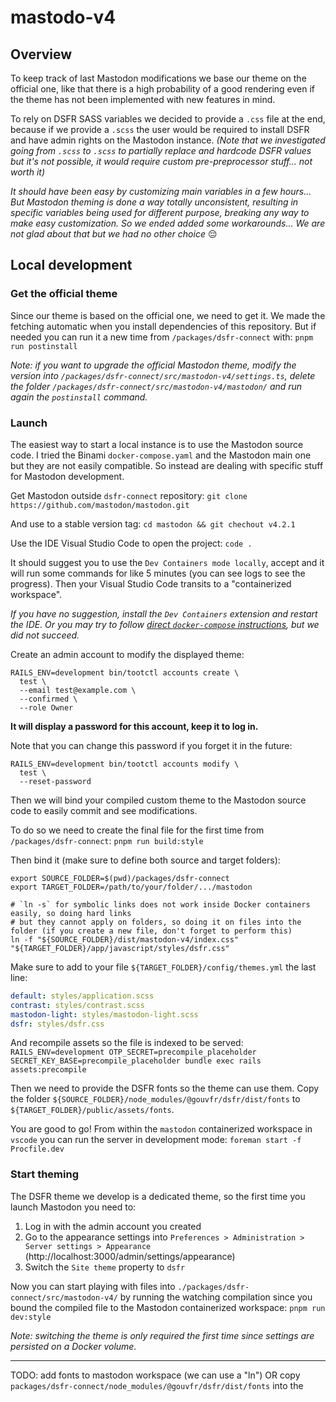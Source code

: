 # mastodo-v4

## Overview

To keep track of last Mastodon modifications we base our theme on the official one, like that there is a high probability of a good rendering even if the theme has not been implemented with new features in mind.

To rely on DSFR SASS variables we decided to provide a `.css` file at the end, because if we provide a `.scss` the user would be required to install DSFR and have admin rights on the Mastodon instance. _(Note that we investigated going from `.scss` to `.scss` to partially replace and hardcode DSFR values but it's not possible, it would require custom pre-preprocessor stuff... not worth it)_

_It should have been easy by customizing main variables in a few hours... But Mastodon theming is done a way totally unconsistent, resulting in specific variables being used for different purpose, breaking any way to make easy customization. So we ended added some workarounds... We are not glad about that but we had no other choice_ 😔

## Local development

### Get the official theme

Since our theme is based on the official one, we need to get it. We made the fetching automatic when you install dependencies of this repository. But if needed you can run it a new time from `/packages/dsfr-connect` with:
`pnpm run postinstall`

_Note: if you want to upgrade the official Mastodon theme, modify the version into `/packages/dsfr-connect/src/mastodon-v4/settings.ts`, delete the folder `/packages/dsfr-connect/src/mastodon-v4/mastodon/` and run again the `postinstall` command._

### Launch

The easiest way to start a local instance is to use the Mastodon source code. I tried the Binami `docker-compose.yaml` and the Mastodon main one but they are not easily compatible. So instead are dealing with specific stuff for Mastodon development.

Get Mastodon outside `dsfr-connect` repository:
`git clone https://github.com/mastodon/mastodon.git`

And use to a stable version tag:
`cd mastodon && git chechout v4.2.1`

Use the IDE Visual Studio Code to open the project:
`code .`

It should suggest you to use the `Dev Containers mode locally`, accept and it will run some commands for like 5 minutes (you can see logs to see the progress). Then your Visual Studio Code transits to a "containerized workspace".

_If you have no suggestion, install the `Dev Containers` extension and restart the IDE. Or you may try to follow [direct `docker-compose` instructions](https://github.com/mastodon/mastodon#docker), but we did not succeed._

Create an admin account to modify the displayed theme:

```shell
RAILS_ENV=development bin/tootctl accounts create \
  test \
  --email test@example.com \
  --confirmed \
  --role Owner
```

**It will display a password for this account, keep it to log in.**

Note that you can change this password if you forget it in the future:

```shell
RAILS_ENV=development bin/tootctl accounts modify \
  test \
  --reset-password
```

Then we will bind your compiled custom theme to the Mastodon source code to easily commit and see modifications.

To do so we need to create the final file for the first time from `/packages/dsfr-connect`:
`pnpm run build:style`

Then bind it (make sure to define both source and target folders):

```shell
export SOURCE_FOLDER=$(pwd)/packages/dsfr-connect
export TARGET_FOLDER=/path/to/your/folder/.../mastodon

# `ln -s` for symbolic links does not work inside Docker containers easily, so doing hard links
# but they cannot apply on folders, so doing it on files into the folder (if you create a new file, don't forget to perform this)
ln -f "${SOURCE_FOLDER}/dist/mastodon-v4/index.css" "${TARGET_FOLDER}/app/javascript/styles/dsfr.css"
```

Make sure to add to your file `${TARGET_FOLDER}/config/themes.yml` the last line:

```yaml
default: styles/application.scss
contrast: styles/contrast.scss
mastodon-light: styles/mastodon-light.scss
dsfr: styles/dsfr.css
```

And recompile assets so the file is indexed to be served:
`RAILS_ENV=development OTP_SECRET=precompile_placeholder SECRET_KEY_BASE=precompile_placeholder bundle exec rails assets:precompile`

Then we need to provide the DSFR fonts so the theme can use them. Copy the folder `${SOURCE_FOLDER}/node_modules/@gouvfr/dsfr/dist/fonts` to `${TARGET_FOLDER}/public/assets/fonts`.

You are good to go! From within the `mastodon` containerized workspace in `vscode` you can run the server in development mode:
`foreman start -f Procfile.dev`

### Start theming

The DSFR theme we develop is a dedicated theme, so the first time you launch Mastodon you need to:

1. Log in with the admin account you created
2. Go to the appearance settings into `Preferences > Administration > Server settings > Appearance` (http://localhost:3000/admin/settings/appearance)
3. Switch the `Site theme` property to `dsfr`

Now you can start playing with files into `./packages/dsfr-connect/src/mastodon-v4/` by running the watching compilation since you bound the compiled file to the Mastodon containerized workspace:
`pnpm run dev:style`

_Note: switching the theme is only required the first time since settings are persisted on a Docker volume._

---

TODO: add fonts to mastodon workspace (we can use a "ln")
OR copy `packages/dsfr-connect/node_modules/@gouvfr/dsfr/dist/fonts`
into the
